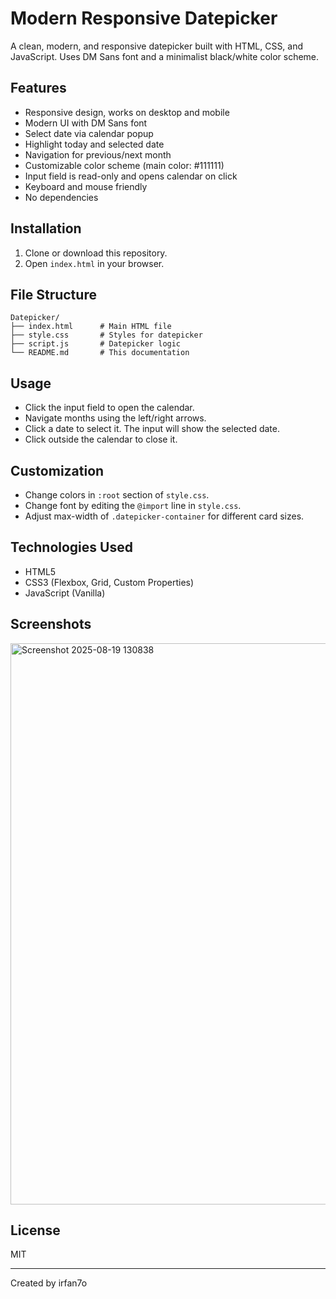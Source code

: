 # Modern Responsive Datepicker

A clean, modern, and responsive datepicker built with HTML, CSS, and JavaScript. Uses DM Sans font and a minimalist black/white color scheme.

## Features
- Responsive design, works on desktop and mobile
- Modern UI with DM Sans font
- Select date via calendar popup
- Highlight today and selected date
- Navigation for previous/next month
- Customizable color scheme (main color: #111111)
- Input field is read-only and opens calendar on click
- Keyboard and mouse friendly
- No dependencies

## Installation
1. Clone or download this repository.
2. Open `index.html` in your browser.

## File Structure
```
Datepicker/
├── index.html      # Main HTML file
├── style.css       # Styles for datepicker
├── script.js       # Datepicker logic
└── README.md       # This documentation
```

## Usage
- Click the input field to open the calendar.
- Navigate months using the left/right arrows.
- Click a date to select it. The input will show the selected date.
- Click outside the calendar to close it.

## Customization
- Change colors in `:root` section of `style.css`.
- Change font by editing the `@import` line in `style.css`.
- Adjust max-width of `.datepicker-container` for different card sizes.

## Technologies Used
- HTML5
- CSS3 (Flexbox, Grid, Custom Properties)
- JavaScript (Vanilla)

## Screenshots
<img width="1600" height="898" alt="Screenshot 2025-08-19 130838" src="https://github.com/user-attachments/assets/2155a59f-ac8f-4968-84b2-39b064b74361" />


## License
MIT

---
Created by irfan7o

